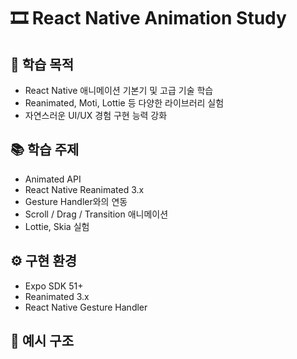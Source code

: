 # 🎞️ React Native Animation Study

## 🎯 학습 목적

- React Native 애니메이션 기본기 및 고급 기술 학습
- Reanimated, Moti, Lottie 등 다양한 라이브러리 실험
- 자연스러운 UI/UX 경험 구현 능력 강화

## 📚 학습 주제

- Animated API
- React Native Reanimated 3.x
- Gesture Handler와의 연동
- Scroll / Drag / Transition 애니메이션
- Lottie, Skia 실험

## ⚙️ 구현 환경

- Expo SDK 51+
- Reanimated 3.x
- React Native Gesture Handler

## 🧩 예시 구조
